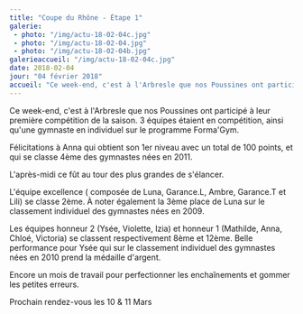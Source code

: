 ```yaml
---
title: "Coupe du Rhône - Étape 1"
galerie:
 - photo: "/img/actu-18-02-04c.jpg"
 - photo: "/img/actu-18-02-04.jpg"
 - photo: "/img/actu-18-02-04b.jpg"
galerieaccueil: "/img/actu-18-02-04c.jpg"
date: 2018-02-04
jour: "04 février 2018"
accueil: "Ce week-end, c'est à l'Arbresle que nos Poussines ont participé à leur première compétition de la saison. 3 équipes étaient en compétition, ainsi"
---
```

Ce week-end, c'est à l'Arbresle que nos Poussines ont participé à leur première compétition de la saison. 3 équipes étaient en compétition, ainsi qu'une gymnaste en individuel sur le programme Forma'Gym.

Félicitations à Anna qui obtient son 1er niveau avec un total de 100 points, et qui se classe 4ème des gymnastes nées en 2011.

L'après-midi ce fût au tour des plus grandes de s'élancer.

L'équipe excellence ( composée de Luna, Garance.L, Ambre, Garance.T et Lili) se classe 2ème. À noter également la 3ème place de Luna sur le classement individuel des gymnastes nées en 2009.

Les équipes honneur 2 (Ysée, Violette, Izia) et honneur 1 (Mathilde, Anna, Chloé, Victoria) se classent respectivement 8ème et 12ème.
Belle performance pour Ysée qui sur le classement individuel des gymnastes nées en 2010 prend la médaille d'argent.

Encore un mois de travail pour perfectionner les enchaînements et gommer les petites erreurs.

Prochain rendez-vous les 10 & 11 Mars
